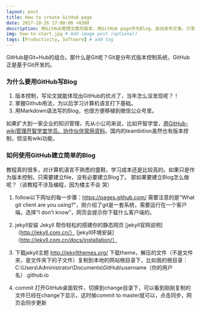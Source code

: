 ```yaml
---
layout: post
title: How to create GitHub page
date: 2017-10-26 17:00:00 +0300
description: 用GitHub管理文章的版本，用GitHub page作为Blog，自动发布文章。只享受写作的过程，让写作飞起来！ # Add post description (optional)
img: how-to-start.jpg # Add image post (optional)
tags: [Productivity, Software] # add tag
---
```


GitHub是Git+Hub的组合。那什么是Git呢？Git是分布式版本控制系统，GitHub正是基于Git开发的。

### 为什么要用GitHub写Blog
1. 版本控制，写论文就能体现出GitHub的优点了，当年怎么没发现呢？！
1. 掌握Github用法，为以后学习计算机语言打下基础。
1. 用Markdown语法写的Blog，也很方便移植到微信公众号里。

如果扩大到一家企业的知识管理，先从小公司来说，比如开智学堂，[用GitHub-wiki管理开智学堂学员、协作伙伴常用资料](https://github.com/OpenMindClub/Share/wiki)。国内的teambition虽然也有版本控制，但没有wiki功能，

### 如何使用GitHub建立简单的Blog

教程真的很多，对计算机语言不熟悉的童鞋，学习成本还是比较高的。如果只是作为版本控制，只需要建立file，没有必要建立Blog了。
那如果要建立Blog怎么做呢？（该教程不涉及编程，因为楼主不会 哭）

1. follow以下网址的每一步骤：https://pages.github.com/
   需要注意的是“What git client are you using?”，刚介绍了git是一套系统，需要运行在一个客户端，选择“I don't know”，网页会提示你下载什么客户端的。

1. jekyll安装
Jekyll 帮你轻松的搭建你的静态网页
[jekyll官网说明]（http://jekyll.com.cn/）
[jekyll环境安装]（http://jekyll.com.cn/docs/installation/）

1. 下载jekyll主题
http://jekyllthemes.org/
下载theme，解压的文件（不是文件夹，是文件夹下的子文件）复制到本地的网站根目录下，比如我的根目录：
C:\Users\Administrator\Documents\GitHub\username（你的用户名）.github.io

1. commit
打开GitHub桌面软件，切换到change目录下，可以看到刚刚复制的文件已经在change下显示，这时候commit to master就可以，点击同步，网页会同步更新
